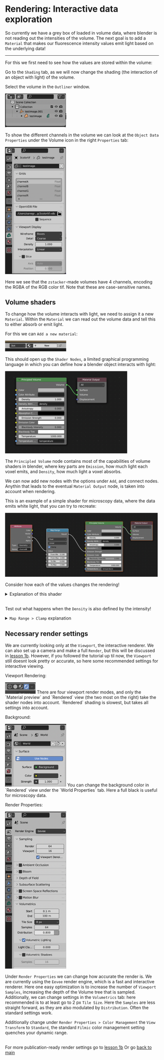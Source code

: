 # Rendering: Interactive data exploration 

So currently we have a grey box of loaded in volume data, where blender is not reading out the intensities of the volume. The next goal is to add a `Material` that makes our fluorescence intensity values emit light based on the underlying data!

---

For this we first need to see how the values are stored within the volume:

Go to the `Shading` tab, as we will now change the shading (the interaction of an object with light) of the volume. 

Select the volume in the `Outliner` window.

<img src="../figures/outliner.png" width="200"/>

To show the different channels in the volume we can look at the `Object Data Properties` under the Volume icon in the right `Properties` tab:

<img src="../figures/volume_channels.png"  width="200"/>

Here we see that the `zstacker`-made volumes have 4 channels, encoding the RGBA of the RGB color tif. Note that these are case-sensitive names.

## Volume shaders

To change how the volume interacts with light, we need to assign it a new `Material`. Within the `Material` we can read out the volume data and tell this to either absorb or emit light. 

For this we can `Add a new material`:

<img src="../figures/add new material.png" width="200"/>

This should open up the `Shader Nodes`, a limited graphical programming language in which you can define how a blender object interacts with light:

<img src="../figures/default shader.png"  width="400"/>

The `Principled Volume` node contains most of the capabilities of volume shaders in blender, where key parts are `Emission`, how much light each voxel emits, and `Density`, how much light a voxel absorbs.

We can now add new nodes with the options under `Add`, and connect nodes. Anythin that leads to the eventual `Material Output` node, is taken into account when rendering. 

This is an example of a simple shader for microscopy data, where the data emits white light, that you can try to recreate:

<img src="../figures/simple 1a shader.png" width="500"/>

Consider how each of the values changes the rendering!

<details><summary>Explanation of this shader</summary> Here the `Attribute` reads out the `channelB` intensities in the volume. The `Fac` output of the `Attribute` node gives single values per voxel. 
The `channelB` is then piped into `Map Range`, which thresholds (here at  >0.1 - very dependent on your data!) and rescales the intensity. 
This goes to `Emission strength` - the emission of each voxel is defined by the rescaled intensity in the Blue channel. In the `Principled Volume`, the `Density` is set to 0. In this way, there is no obstruction for the emitted light. 
The `Principled Volume` shader is then piped to `Material Output`. </details>

\
Test out what happens when the `Density` is also defined by the intensity!

<details><summary><code>Map Range > Clamp</code> explanation</summary> Clamping values in blender means to restrict to values between 0 and 1 </details>

## Necessary render settings

We are currently looking only at the `Viewport`, the interactive renderer. We can also set up a camera and make a full `Render`, but this will be discussed in [lesson 1b](./1b_cycles_emission_plus_density.md). However, if you followed the tutorial up til now, the `Viewport` still doesnt look pretty or accurate, so here some recommended settings for interactive viewing.

Viewport Rendering:

<img src="../figures/viewport render modes.png" width="100"/> 
There are four viewport render modes, and only the `Material preview` and `Rendered` view (the two most on the right) take the shader nodes into account. `Rendered` shading is slowest, but takes all settings into account. 

Background:

<img src="../figures/background color.png" width="200"/> 
You can change the background color in `Rendered` view under the `World Properties` tab. Here a full black is useful for microscopy data.

Render Properties:

<img src="../figures/render properties eevee.png" width="200"/>

Under `Render Properties` we can change how accurate the render is. We are currently using the `Eevee` render engine, which is a fast and interactive renderer. Here one easy optimization is to increase the number of `Viewport Samples`, increasing the depth of the Volume tree that is sampled.
Additionally, we can change settings in the `Volumetrics` tab: here recommended is to at least go to 2 px `Tile Size`. Here the `Samples` are less straight forward, as they are also modulated by `Distribution`. Often the standard settings work. 

Additionally change under `Render Properties > Color Management` the `View Transform` to `Standard`, the standard `Filmic` color management setting quenches your dynamic range.

\
For more publication-ready render settings go to [lesson 1b](./1b_cycles_emission_plus_density.md)
Or go [back to main](../README.md)